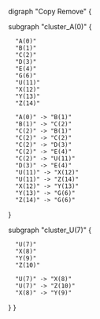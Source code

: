 digraph "Copy Remove" {

  subgraph "cluster_A(0)" {

      "A(0)"
      "B(1)"
      "C(2)"
      "D(3)"
      "E(4)"
      "G(6)"
      "U(11)"
      "X(12)"
      "Y(13)"
      "Z(14)"

      "A(0)" -> "B(1)"
      "B(1)" -> "C(2)"
      "C(2)" -> "B(1)"
      "C(2)" -> "C(2)"
      "C(2)" -> "D(3)"
      "C(2)" -> "E(4)"
      "C(2)" -> "U(11)"
      "D(3)" -> "E(4)"
      "U(11)" -> "X(12)"
      "U(11)" -> "Z(14)"
      "X(12)" -> "Y(13)"
      "Y(13)" -> "G(6)"
      "Z(14)" -> "G(6)"

  }

  subgraph "cluster_U(7)" {

      "U(7)"
      "X(8)"
      "Y(9)"
      "Z(10)"

      "U(7)" -> "X(8)"
      "U(7)" -> "Z(10)"
      "X(8)" -> "Y(9)"

  }
}
